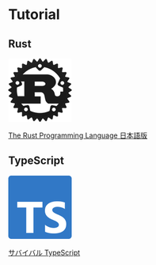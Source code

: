 # Tutorial

## Rust

![](./images/rust-logo-128x128-blk-v2.png)

[The Rust Programming Language 日本語版](https://doc.rust-jp.rs/book-ja/title-page.html)

## TypeScript

![](./images/ts-logo-128.png)

[サバイバル TypeScript](https://typescriptbook.jp/)
